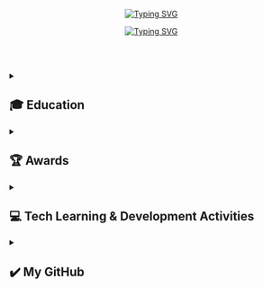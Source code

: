 <div align="center"> 
 
[![Typing SVG](https://readme-typing-svg.herokuapp.com?font=Caveat&color=585858&size=45&center=true&vCenter=true&width=1000&height=53&lines=%E3%80%80%E3%80%80+If+you+can+dream+it,+you+can+do+it.+%E3%80%80%E3%80%80)](https://git.io/typing-svg)

[![Typing SVG](https://readme-typing-svg.herokuapp.com?font=Diphylleia&color=CD5C5C&size=60&center=true&vCenter=true&width=1000&height=53&lines=%E3%80%80%E3%80%80+Hi,+I'm+Sumi+Lim!+%E3%80%80%E3%80%80)](https://git.io/typing-svg)

</div>

<br><br>

<div align="left"> 

<details>
<summary><h2>🎓 Education</h2></summary>
 
### ✨ Hansung University
- **Period:** March 2022 – Present
- **Degree:** B.Sc. in Computer Science & Engineering (CSE)
- **Status:** Senior (4th year)
- **Scholarship:** 2024학년도 1학기 **우수한성역량장학금** 수혜 (2024학년도 2학기 등록금 30% 감면)
</details>
<details>
<summary><h2>🏆 Awards</h2></summary>

### ✨ 2025 CISCO Innovation Challenge
- **Award Date:** April 29, 2025
- **Honor:** [우리가 걸어갈 길 팀](https://github.com/HSU-ThePathWeAreGoingToWalk) **장려상** 수상
<img src="https://github.com/user-attachments/assets/c0a5227d-c982-47b4-84a8-5cd8ed386fad" height="300px">
<img src="https://github.com/user-attachments/assets/219b1d33-a549-4e25-8f5a-8103c603ea07" height="300px">

</details>
<details>
<summary><h2>💻 Tech Learning & Development Activities</h2></summary>

### ✨ 교내 정동아리 DC&M
- **Period:** 2023년 1학기 ~ 현재
- **Role:** 동아리원 (2023년 1학기 ~ 현재), 회장 (2024년 2학기 ~ 현재)
- **Activities:** <br>
  - 전공 관련 스터디 세션 기획 및 참여 <br>
  - 아이디어 공모전 및 해커톤 참가 <br>
  - 동아리 운영 및 참여 독려 <br><br>

### ✨ 교내 학술소모임 POCS
- **Period:** 2024년 2학기 ~ 현재
- **Role:** 소모임원
- **Activities:** <br>
  - 전공 관련 스터디 세션 참여 <br><br>

### ✨ 9oormthonUNIV 3rd, Hosted by Kakao & Goorm
- **Period:** 2024학년 2학기
- **Role:** 프론트엔드 개발자
- **Activities:** <br>
  - 다양한 대학의 학생들과 팀 구성 후 해커톤 참가 <br>
  - 학생 주도로 아이디어 제안, 기획, 디자인, 개발 전 과정을 수행 <br>
  - 프론트엔드 개발 전반 참여 <br>
  - [프로젝트 레포지토리](https://github.com/9oormthon-univ/2024_DANPOONG_TEAM_18_FE)  <br><br>

### ✨ 2025 CISCO Innovation Challenge, Hosted by CISCO
- **Period:** 2024년 12월 ~ 2025년 4월
- **Role:** 아이디어톤 및 해커톤 참가자
- **Activities:** <br>
  - 아이디어톤에 참여하여 프로젝트 제안서 기획 및 제출 <br>
  - 아이디어가 선정된 DC&M 멤버와 다른 팀원들과 함께 25년 2월부터 4월까지 회의/개발 진행 및 해커톤 참가 <br>
  - 선정된 아이디어를 바탕으로 팀과 협업하여 프로젝트 수행 <br>
  - [프로젝트 레포지토리](https://github.com/HSU-ThePathWeAreGoingToWalk) <br>
  - [프로젝트 시연 영상](https://www.youtube.com/watch?v=U0sf83A_tq0) <br>
- **Honor:** **장려상** 수상 <br><br>

</details>
<details>
<summary><h2>✔️ My GitHub</h2></summary>

![Top Langs](https://github-readme-stats.vercel.app/api/top-langs/?username=sumi-03\&langs_count=5&layout=donut&bg_color=ededed&icon_color=cd5c5c&text_color=000000&title_color=585858) <br>
![sumi-03's GitHub stats](https://github-readme-stats.vercel.app/api?username=sumi-03\&rank_icon=github&bg_color=ededed&icon_color=cd5c5c&text_color=000000&title_color=585858&show_icons=true)

</details>

</div>
